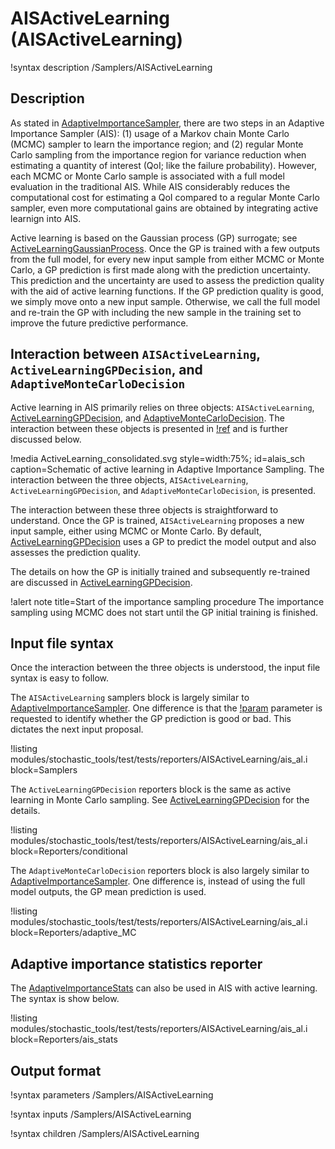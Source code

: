 # AISActiveLearning (AISActiveLearning)

!syntax description /Samplers/AISActiveLearning

## Description

As stated in [AdaptiveImportanceSampler](AdaptiveImportanceSampler.md), there are two steps in an
Adaptive Importance Sampler (AIS): (1) usage of a Markov chain Monte Carlo (MCMC) sampler to learn the
importance region; and (2) regular Monte Carlo sampling from the importance region for variance reduction
when estimating a quantity of interest (QoI; like the failure probability). However, each MCMC or Monte Carlo
sample is associated with a full model evaluation in the traditional AIS. While AIS considerably reduces the
computational cost for estimating a QoI compared to a regular Monte Carlo sampler, even more computational gains
are obtained by integrating active learnign into AIS.

Active learning is based on the Gaussian process (GP) surrogate; see [ActiveLearningGaussianProcess](ActiveLearningGaussianProcess.md).
Once the GP is trained with a few outputs from the full model, for every new input sample from either MCMC or
Monte Carlo, a GP prediction is first made along with the prediction uncertainty. This prediction and the
uncertainty are used to assess the prediction quality with the aid of active learning functions. If the GP
prediction quality is good, we simply move onto a new input sample. Otherwise, we call the full model and re-train the GP with including the new sample in the training set to improve the future predictive performance.

## Interaction between `AISActiveLearning`, `ActiveLearningGPDecision`, and `AdaptiveMonteCarloDecision`

Active learning in AIS primarily relies on three objects: `AISActiveLearning`,
[ActiveLearningGPDecision](ActiveLearningGPDecision.md), and [AdaptiveMonteCarloDecision](AdaptiveMonteCarloDecision.md).
The interaction between these objects is presented in [!ref](alais_sch) and is further discussed below.

!media ActiveLearning_consolidated.svg style=width:75%; id=alais_sch caption=Schematic of active learning in Adaptive Importance Sampling. The interaction between the three objects, `AISActiveLearning`, `ActiveLearningGPDecision`, and `AdaptiveMonteCarloDecision`, is presented.

The interaction between these three objects is straightforward to understand. Once the GP is trained,
`AISActiveLearning` proposes a new input sample, either using MCMC or Monte Carlo.
By default, [ActiveLearningGPDecision](ActiveLearningGPDecision.md) uses a GP to predict the model output
and also assesses the prediction quality.

The details on how the GP is initially trained and subsequently re-trained are discussed in [ActiveLearningGPDecision](ActiveLearningGPDecision.md).

!alert note title=Start of the importance sampling procedure
The importance sampling using MCMC does not start until the GP initial training is finished.

## Input file syntax

Once the interaction between the three objects is understood, the input file syntax is easy to follow.

The `AISActiveLearning` samplers block is largely similar to [AdaptiveImportanceSampler](AdaptiveImportanceSampler.md).
One difference is that the [!param](/Samplers/AISActiveLearning/flag_sample) parameter
is requested to identify whether the GP prediction is good or bad. This dictates the next input proposal.

!listing modules/stochastic_tools/test/tests/reporters/AISActiveLearning/ais_al.i block=Samplers

The `ActiveLearningGPDecision` reporters block is the same as active learning in Monte Carlo sampling. See
[ActiveLearningGPDecision](ActiveLearningGPDecision.md) for the details.

!listing modules/stochastic_tools/test/tests/reporters/AISActiveLearning/ais_al.i block=Reporters/conditional

The `AdaptiveMonteCarloDecision` reporters block is also largely similar to [AdaptiveImportanceSampler](AdaptiveImportanceSampler.md).
One difference is, instead of using the full model outputs, the GP mean prediction is used.

!listing modules/stochastic_tools/test/tests/reporters/AISActiveLearning/ais_al.i block=Reporters/adaptive_MC

## Adaptive importance statistics reporter

The [AdaptiveImportanceStats](AdaptiveImportanceStats.md) can also be used in AIS with active learning.
The syntax is show below.

!listing modules/stochastic_tools/test/tests/reporters/AISActiveLearning/ais_al.i block=Reporters/ais_stats

## Output format

!syntax parameters /Samplers/AISActiveLearning

!syntax inputs /Samplers/AISActiveLearning

!syntax children /Samplers/AISActiveLearning